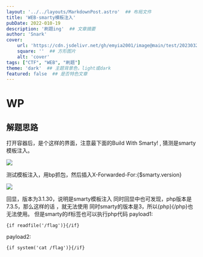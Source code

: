 ```yaml
---
layout: '../../layouts/MarkdownPost.astro'  ## 布局文件
title: 'WEB-smarty模板注入'
pubDate: 2022-010-19
description: '刷题ing'  ## 文章摘要
author: 'Snark'
cover:
    url: 'https://cdn.jsdelivr.net/gh/emyia2001/image@main/test/202303211456534.jpg'  ## 宽屏图片
    square: ''  ## 方形图片
    alt: 'cover'
tags: ["CTF", "WEB", "刷题"]
theme: 'dark'  ## 主题背景色，light或dark
featured: false  ## 是否特色文章
---
```


# WP

## 解题思路

打开容器后，是个这样的界面，注意最下面的Build With Smarty! , 猜测是smarty模板注入。

![](https://i.328888.xyz/2023/03/17/L8hXE.png)

测试模板注入，用bp抓包，然后插入X-Forwarded-For:{$smarty.version}

![](https://i.328888.xyz/2023/03/17/L8d0Q.png)

回显，版本为3.1.30，说明是smarty模板注入
同时回显中也可发现，php版本是7.3.5，那么这样的话<script language="php">phpinfo();</script> ，就无法使用
同时smarty的版本是3，所以{php}{/php}也无法使用。
但是smarty的if标签也可以执行php代码
payload1:

```
{if readfile('/flag')}{/if}
```

payload2:

```
{if system('cat /flag')}{/if}
```

